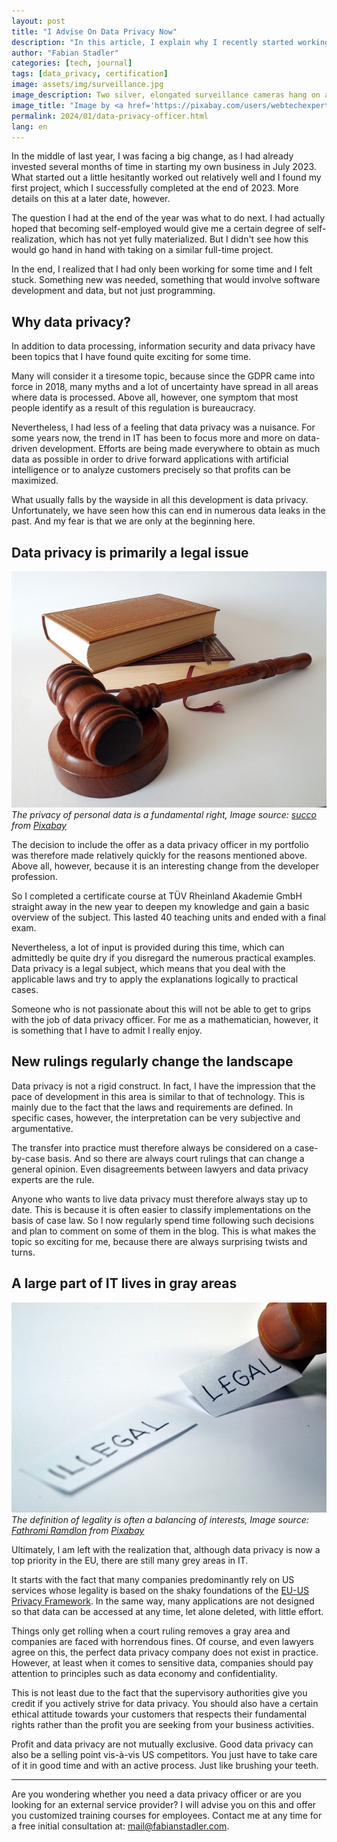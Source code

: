 ```yaml
---
layout: post
title: "I Advise On Data Privacy Now"
description: "In this article, I explain why I recently started working as a data privacy officer and why I think the topic is important." 
author: "Fabian Stadler"
categories: [tech, journal]
tags: [data_privacy, certification]
image: assets/img/surveillance.jpg
image_description: Two silver, elongated surveillance cameras hang on a wall, connected to two power boxes behind them via pipes and cables. The first camera is tilted slightly downwards to the right, the second camera is tilted slightly higher but also points to the right. Most of the wall is plastered with gray plaster. Only the upper edge of the picture shows gray bricks.
image_title: "Image by <a href='https://pixabay.com/users/webtechexperts-10518280/?utm_source=link-attribution&utm_medium=referral&utm_campaign=image&utm_content=7267551'>Joseph Mucira</a> from <a href='https://pixabay.com//?utm_source=link-attribution&utm_medium=referral&utm_campaign=image&utm_content=7267551'>Pixabay</a>"
permalink: 2024/01/data-privacy-officer.html
lang: en
---
```


In the middle of last year, I was facing a big change, as I had already invested several months of time in starting my own business in July 2023. What started out a little hesitantly worked out relatively well and I found my first project, which I successfully completed at the end of 2023. More details on this at a later date, however.

The question I had at the end of the year was what to do next. I had actually hoped that becoming self-employed would give me a certain degree of self-realization, which has not yet fully materialized. But I didn't see how this would go hand in hand with taking on a similar full-time project.

In the end, I realized that I had only been working for some time and I felt stuck. Something new was needed, something that would involve software development and data, but not just programming.

## Why data privacy?

In addition to data processing, information security and data privacy have been topics that I have found quite exciting for some time.

Many will consider it a tiresome topic, because since the GDPR came into force in 2018, many myths and a lot of uncertainty have spread in all areas where data is processed. Above all, however, one symptom that most people identify as a result of this regulation is bureaucracy.

Nevertheless, I had less of a feeling that data privacy was a nuisance. For some years now, the trend in IT has been to focus more and more on data-driven development. Efforts are being made everywhere to obtain as much data as possible in order to drive forward applications with artificial intelligence or to analyze customers precisely so that profits can be maximized.

What usually falls by the wayside in all this development is data privacy. Unfortunately, we have seen how this can end in numerous data leaks in the past. And my fear is that we are only at the beginning here.

## Data privacy is primarily a legal issue

![A judge's hammer rests on a resonance block. Both are made of dark brown wood, probably oak. Behind it lies a stack of two books. The upper book is bound in a light brown leather cover and the lower one in a slightly darker leather cover. A fabric bookmark hangs out of the lower book. All the items lie on a white background.](/assets/img/hammer-719066_640.jpg)
_The privacy of personal data is a fundamental right, Image source: [succo](https://pixabay.com/users/succo-96729/?utm_source=link-attribution&utm_medium=referral&utm_campaign=image&utm_content=719066) from [Pixabay](https://pixabay.com//?utm_source=link-attribution&utm_medium=referral&utm_campaign=image&utm_content=719066)_

The decision to include the offer as a data privacy officer in my portfolio was therefore made relatively quickly for the reasons mentioned above. Above all, however, because it is an interesting change from the developer profession.

So I completed a certificate course at TÜV Rheinland Akademie GmbH straight away in the new year to deepen my knowledge and gain a basic overview of the subject. This lasted 40 teaching units and ended with a final exam.

Nevertheless, a lot of input is provided during this time, which can admittedly be quite dry if you disregard the numerous practical examples. Data privacy is a legal subject, which means that you deal with the applicable laws and try to apply the explanations logically to practical cases.

Someone who is not passionate about this will not be able to get to grips with the job of data privacy officer. For me as a mathematician, however, it is something that I have to admit I really enjoy.

## New rulings regularly change the landscape

Data privacy is not a rigid construct. In fact, I have the impression that the pace of development in this area is similar to that of technology. This is mainly due to the fact that the laws and requirements are defined. In specific cases, however, the interpretation can be very subjective and argumentative.

The transfer into practice must therefore always be considered on a case-by-case basis. And so there are always court rulings that can change a general opinion. Even disagreements between lawyers and data privacy experts are the rule.

Anyone who wants to live data privacy must therefore always stay up to date. This is because it is often easier to classify implementations on the basis of case law. So I now regularly spend time following such decisions and plan to comment on some of them in the blog. This is what makes the topic so exciting for me, because there are always surprising twists and turns.

## A large part of IT lives in gray areas

![The picture shows how a small strip of paper with the word illegal written in capital letters is lying on a white table. To the right of it, someone is laying another strip with the word legal.](/assets/img/legal-1143114_640.jpg)
_The definition of legality is often a balancing of interests, Image source: [Fathromi Ramdlon](https://pixabay.com/users/ramdlon-710044/?utm_source=link-attribution&utm_medium=referral&utm_campaign=image&utm_content=1143114) from [Pixabay](https://pixabay.com//?utm_source=link-attribution&utm_medium=referral&utm_campaign=image&utm_content=1143114)_

Ultimately, I am left with the realization that, although data privacy is now a top priority in the EU, there are still many grey areas in IT.

It starts with the fact that many companies predominantly rely on US services whose legality is based on the shaky foundations of the [EU-US Privacy Framework](https://en.wikipedia.org/wiki/EU-US_Data_Privacy_Framework). In the same way, many applications are not designed so that data can be accessed at any time, let alone deleted, with little effort.

Things only get rolling when a court ruling removes a gray area and companies are faced with horrendous fines. Of course, and even lawyers agree on this, the perfect data privacy company does not exist in practice. However, at least when it comes to sensitive data, companies should pay attention to principles such as data economy and confidentiality.

This is not least due to the fact that the supervisory authorities give you credit if you actively strive for data privacy. You should also have a certain ethical attitude towards your customers that respects their fundamental rights rather than the profit you are seeking from your business activities.

Profit and data privacy are not mutually exclusive. Good data privacy can also be a selling point vis-à-vis US competitors. You just have to take care of it in good time and with an active process. Just like brushing your teeth.

----

Are you wondering whether you need a data privacy officer or are you looking for an external service provider? I will advise you on this and offer you customized training courses for employees. Contact me at any time for a free initial consultation at: mail@fabianstadler.com.

